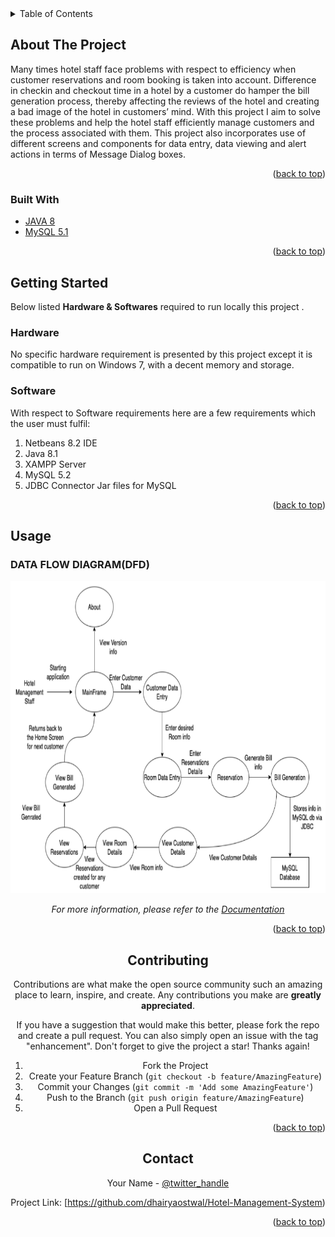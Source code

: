 <div id="top"></div>

<!-- TABLE OF CONTENTS -->
<details>
  <summary>Table of Contents</summary>
  <ol>
    <li>
      <a href="#about-the-project">About The Project</a>
      <ul>
        <li><a href="#built-with">Built With</a></li>
      </ul>
    </li>
    <li>
      <a href="#getting-started">Getting Started</a>
      <ul>
        <li><a href="#Hardware">Hardware</a></li>
        <li><a href="#Software">Software</a></li>
      </ul>
    </li>
    <li><a href="#usage">Usage</a></li>
    <li><a href="#contributing">Contributing</a></li>
    <li><a href="#contact">Contact</a></li>
  </ol>
</details>



<!-- ABOUT THE PROJECT -->
## About The Project

Many times hotel staff face problems with respect to efficiency when customer reservations and room booking is taken into account. Difference in checkin and checkout time in a hotel by a customer do hamper the bill generation process, thereby affecting the reviews of the hotel and creating a bad image of the hotel in customers’ mind. With this project I aim to solve these problems and help the hotel staff efficiently manage customers and the process associated with them. This project also incorporates use of different screens and components for data entry, data viewing and alert actions in terms of Message Dialog boxes.

<p align="right">(<a href="#top">back to top</a>)</p>



### Built With

* [JAVA 8](https://docs.oracle.com/javase/8/docs/api/)
* [MySQL 5.1](https://docs.oracle.com/cd/E19078-01/mysql/mysql-refman-5.1/)

<p align="right">(<a href="#top">back to top</a>)</p>



<!-- GETTING STARTED -->
## Getting Started

Below listed **Hardware & Softwares** required to run locally this project .

### Hardware

No specific hardware requirement is presented by this project except it is compatible to
run on Windows 7, with a decent memory and storage.

### Software

With respect to Software requirements here are a few requirements which the user
must fulfil:
1. Netbeans 8.2 IDE
2. Java 8.1
3. XAMPP Server
4. MySQL 5.2
5. JDBC Connector Jar files for MySQL


<p align="right">(<a href="#top">back to top</a>)</p>



<!-- USAGE EXAMPLES -->
## Usage

### DATA FLOW DIAGRAM(DFD)

<div align="center">
   <img src="images/DFD.png" alt="DFD" width="600" height="500">
<div>

_For more information, please refer to the [Documentation](https://drive.google.com/file/d/19PT9ei7BEHr7mw2hLRs6e63Au9aYIOma/view)_

<p align="right">(<a href="#top">back to top</a>)</p>


<!-- CONTRIBUTING -->
## Contributing

Contributions are what make the open source community such an amazing place to learn, inspire, and create. Any contributions you make are **greatly appreciated**.

If you have a suggestion that would make this better, please fork the repo and create a pull request. You can also simply open an issue with the tag "enhancement".
Don't forget to give the project a star! Thanks again!

1. Fork the Project
2. Create your Feature Branch (`git checkout -b feature/AmazingFeature`)
3. Commit your Changes (`git commit -m 'Add some AmazingFeature'`)
4. Push to the Branch (`git push origin feature/AmazingFeature`)
5. Open a Pull Request

<p align="right">(<a href="#top">back to top</a>)</p>



<!-- CONTACT -->
## Contact

Your Name - [@twitter_handle](https://twitter.com/dhairyaostwal/)

Project Link: [https://github.com/dhairyaostwal/Hotel-Management-System)

<p align="right">(<a href="#top">back to top</a>)</p>

